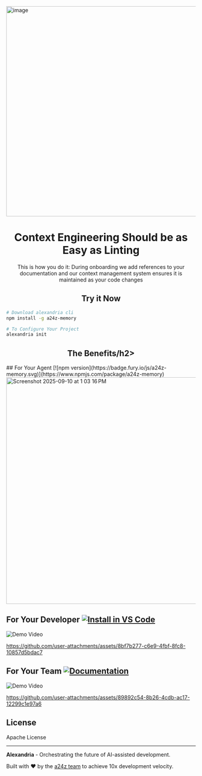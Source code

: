 <img width="1024" height="559" alt="image" src="https://github.com/user-attachments/assets/55678688-7739-46d1-8e9f-66b4fc9efb3d" />

<div align="center">
<h1>Context Engineering Should be as Easy as Linting</h1>
<p>This is how you do it: During onboarding we add references to your documentation and our context management system ensures it is maintained as your code changes</p>
</div>

<div align="center">
<h2>Try it Now</h2>
</div>

```bash
# Download alexandria cli
npm install -g a24z-memory

# To Configure Your Project
alexandria init
```

<div align="center">
<h2>The Benefits/h2>
</div>
## For Your Agent [![npm version](https://badge.fury.io/js/a24z-memory.svg)](https://www.npmjs.com/package/a24z-memory)
<img width="1191" height="603" alt="Screenshot 2025-09-10 at 1 03 16 PM" src="https://github.com/user-attachments/assets/a2f841d8-aa4a-4d93-83da-8a408195e725" />

## For Your Developer [![Install in VS Code](https://img.shields.io/badge/Install%20in%20VS%20Code-0098FF?style=for-the-badge&logo=visualstudiocode&logoColor=white)](https://insiders.vscode.dev/redirect?url=vscode%3Amcp%2Finstall%3F%7B%22name%22%3A%22a24z-memory%22%2C%22command%22%3A%22npx%22%2C%22args%22%3A%5B%22-y%22%2C%22a24z-memory%22%5D%7D)


![Demo Video](https://github.com/user-attachments/assets/8bf7b277-c6e9-4fbf-8fc8-10857d5bdac7)


https://github.com/user-attachments/assets/8bf7b277-c6e9-4fbf-8fc8-10857d5bdac7


## For Your Team [![Documentation](https://img.shields.io/badge/docs-a24z.ai-blue.svg)](https://a24z-ai.github.io/Alexandria)
![Demo Video](https://github.com/user-attachments/assets/89892c54-8b26-4cdb-ac17-12299c1e97a6)


https://github.com/user-attachments/assets/89892c54-8b26-4cdb-ac17-12299c1e97a6




## License

Apache License

---

**Alexandria** - Orchestrating the future of AI-assisted development.

Built with ❤️ by the [a24z team](https://a24z.ai) to achieve 10x development velocity.
